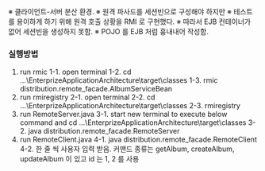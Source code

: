 ※ 클라이언트-서버 분산 환경.
※ 원격 파사드를 세션빈으로 구성해야 하지만
※ 테스트를 용이하게 하기 위해 원격 호출 상황을 RMI 로 구현했다.
※ 따라서 EJB 컨테이너가 없어 세션빈을 생성하지 못함.
※ POJO 를 EJB 처럼 흉내내어 작성함.
<br/>
### 실행방법
1. run rmic
  1-1. open terminal
  1-2. cd ...\EnterprizeApplicationArchitecture\target\classes
  1-3. rmic distribution.remote_facade.AlbumServiceBean
2. run rmiregistry
  2-1. open terminal
  2-2. cd ...\EnterprizeApplicationArchitecture\target\classes
  2-3. rmiregistry
3. run RemoteServer.java
  3-1. start new terminal to execute below command and cd ...\EnterprizeApplicationArchitecture\target\classes
  3-2. java distribution.remote_facade.RemoteServer
4. run RemoteClient.java
  4-1. java distribution.remote_facade.RemoteClient
  4-2. 한 줄 씩 사용자 입력 받음. 커맨드 종류는 getAlbum, createAlbum, updateAlbum 이 있고
   id 는 1, 2 를 사용






